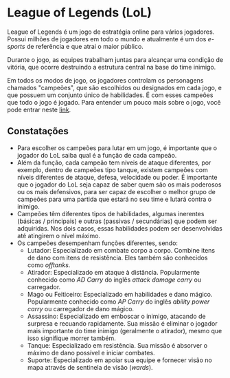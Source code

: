 # League of Legends (LoL)

League of Legends é um jogo de estratégia online para vários jogadores. Possui
milhões de jogadores em todo o mundo e atualmente é um dos _e-sports_ de
referência e que atrai o maior público.

Durante o jogo, as equipes trabalham juntas para alcançar uma condição de
vitória, que ocorre destruindo a estrutura central na base do time inimigo.

Em todos os modos de jogo, os jogadores controlam os personagens chamados
"campeões", que são escolhidos ou designados em cada jogo, e que possuem um
conjunto único de habilidades. É com esses campeões que todo o jogo é jogado.
Para entender um pouco mais sobre o jogo, você pode entrar neste
[link](https://esportsbr.com/noticia/lol-entenda-o-basico-para-comecar-a-jogar-league-of-legends).

## Constatações

* Para escolher os campeões para lutar em um jogo, é importante que o jogador do
  LoL saiba qual é a função de cada campeão.
* Além da função, cada campeão tem níveis de ataque diferentes, por exemplo,
  dentro de campeões tipo tanque, existem campeões com níveis diferentes de
  ataque, defesa, velocidade ou poder. É importante que o jogador do LoL seja
  capaz de saber quem são os mais poderosos ou os mais defensivos, para ser
  capaz de escolher o melhor grupo de campeões para uma partida que estará no
  seu time e lutará contra o inimigo.
* Campeões têm diferentes tipos de habilidades, algumas inerentes (básicas /
  principais) e outras (passivas / secundárias) que podem ser adquiridas. Nos
  dois casos, essas habilidades podem ser desenvolvidas até atingirem o nível
  máximo.
* Os campeões desempenham funções diferentes, sendo:
  - Lutador: Especializado em combate corpo a corpo. Combine itens de dano com
    itens de resistência. Eles também são conhecidos como _offtanks_.
  - Atirador: Especializado em ataque à distância. Popularmente conhecido como
    _AD Carry_ do inglês _attack damage carry_ ou carregador.
  - Mago ou Feiticeiro: Especializado em habilidades e dano mágico. Popularmente
    conhecido como _AP Carry_ do inglês _ability power carry_ ou carregador de
    dano mágico.
  - Assassino: Especializado em emboscar o inimigo, atacando de surpresa e
    recuando rapidamente. Sua missão é eliminar o jogador mais importante do
    time inimigo (geralmente o atirador), mesmo que isso signifique morrer
    também.
  - Tanque: Especializado em resistência. Sua missão é absorver o máximo de dano
    possível e iniciar combates.
  - Suporte: Especializado em apoiar sua equipe e fornecer visão no mapa através
    de sentinela de visão (_wards_).
